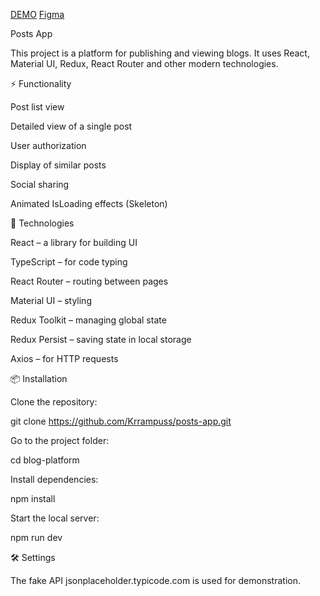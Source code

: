 [DEMO](https://krrampuss.github.io/posts-app/)
[Figma](https://www.figma.com/design/WGFEiMy1UMUQqQA03Kgl4q/Test-Full-Stack?node-id=25-1269&t=kzxTCoHp4lCoSVrL-0)

Posts App

This project is a platform for publishing and viewing blogs. It uses React, Material UI, Redux, React Router and other modern technologies.

⚡ Functionality

Post list view

Detailed view of a single post

User authorization

Display of similar posts

Social sharing

Animated IsLoading effects (Skeleton)

🚀 Technologies

React – a library for building UI

TypeScript – for code typing

React Router – routing between pages

Material UI – styling

Redux Toolkit – managing global state

Redux Persist – saving state in local storage

Axios – for HTTP requests

📦 Installation

Clone the repository:

git clone https://github.com/Krrampuss/posts-app.git

Go to the project folder:

cd blog-platform

Install dependencies:

npm install

Start the local server:

npm run dev

🛠 Settings

The fake API jsonplaceholder.typicode.com is used for demonstration.